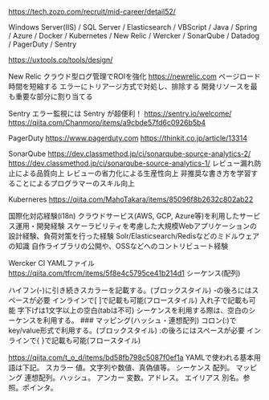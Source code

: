 https://tech.zozo.com/recruit/mid-career/detail52/

Windows Server(IIS) / SQL Server / Elasticsearch / VBScript / Java / Spring / 
Azure / Docker / Kubernetes / New Relic / Wercker / SonarQube / Datadog / PagerDuty / Sentry

https://uxtools.co/tools/design/

New Relic クラウド型ログ管理でROIを強化
https://newrelic.com
ページロード時間を短縮する
エラーにトリアージ方式で対処し、排除する
開発リソースを最も重要な部分に割り当てる

Sentry エラー監視には Sentry が超便利！
https://sentry.io/welcome/
https://qiita.com/Chanmoro/items/a9cbde57fd6c0926b5b4

PagerDuty
https://www.pagerduty.com
https://thinkit.co.jp/article/13314

SonarQube
https://dev.classmethod.jp/ci/sonarqube-source-analytics-2/
https://dev.classmethod.jp/ci/sonarqube-source-analytics-1/
レビュー漏れ防止による品質向上
レビューの省力化による生産性向上
非推奨な書き方を学習することによるプログラマーのスキル向上

Kuberneres
https://qiita.com/MahoTakara/items/85096f8b2632c802ab22

国際化対応経験(i18n)
クラウドサービス(AWS, GCP, Azure等)を利用したサービス運用・開発経験
スケーラビリティを考慮した大規模Webアプリケーションの設計経験、負荷対策を行った経験
Solr/Elasticsearch/Redisなどのミドルウェアの知識
自作ライブラリの公開や、OSSなどへのコントリビュート経験

Wercker CI
YAMLファイル
https://qiita.com/tfrcm/items/5f8e4c5795ce41b214d1
シーケンス(配列)

ハイフン(-)に引き続きスカラーを記載する。(ブロックスタイル)
-の後ろにはスペースが必要
インラインで[ ]で記載も可能(フロースタイル)
入れ子で記載も可能
字下げは1文字以上の空白(tabは不可)
シーケンスを利用する際は、空白のシーケンスを利用する。 ### マッピング(ハッシュ・連想配列)
コロン(:)でkey/value形式で利用する。(ブロックスタイル)
:の後ろにはスペースが必要
インラインで{ }で記載も可能(フロースタイル)

https://qiita.com/t_o_d/items/bd58fb798c5087f0ef1a
YAMLで使われる基本用語は下記。
スカラー
値。文字列や数値、真偽値等。
シーケンス
配列。
マッピング
連想配列。ハッシュ。
アンカー
変数。アドレス。
エイリアス
別名。参照。ポインタ。
